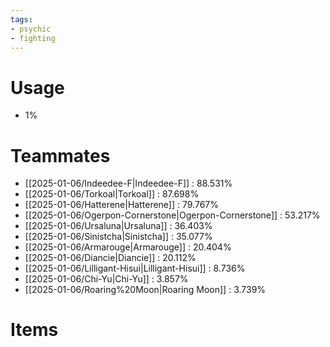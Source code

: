```yaml
---
tags:
- psychic
- fighting
---
```

# Usage
- 1%
# Teammates
- [[2025-01-06/Indeedee-F|Indeedee-F]] : 88.531%
- [[2025-01-06/Torkoal|Torkoal]] : 87.698%
- [[2025-01-06/Hatterene|Hatterene]] : 79.767%
- [[2025-01-06/Ogerpon-Cornerstone|Ogerpon-Cornerstone]] : 53.217%
- [[2025-01-06/Ursaluna|Ursaluna]] : 36.403%
- [[2025-01-06/Sinistcha|Sinistcha]] : 35.077%
- [[2025-01-06/Armarouge|Armarouge]] : 20.404%
- [[2025-01-06/Diancie|Diancie]] : 20.112%
- [[2025-01-06/Lilligant-Hisui|Lilligant-Hisui]] : 8.736%
- [[2025-01-06/Chi-Yu|Chi-Yu]] : 3.857%
- [[2025-01-06/Roaring%20Moon|Roaring Moon]] : 3.739%
# Items